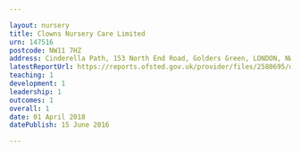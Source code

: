 ```yaml
---

layout: nursery
title: Clowns Nursery Care Limited
urn: 147516
postcode: NW11 7HZ
address: Cinderella Path, 153 North End Road, Golders Green, LONDON, NW11 7HZ
latestReportUrl: https://reports.ofsted.gov.uk/provider/files/2580695/urn/147516.pdf
teaching: 1
development: 1
leadership: 1
outcomes: 1
overall: 1
date: 01 April 2018 
datePublish: 15 June 2016

---
```

